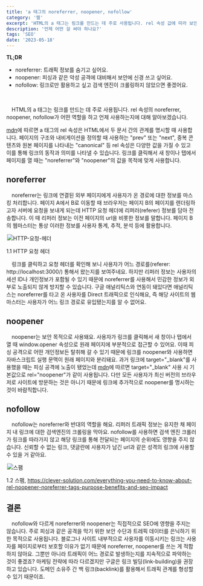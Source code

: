 ```yaml
---
title: 'a 태그의 noreferrer, noopener, nofollow'
category: '웹'
excerpt: 'HTML의 a 태그는 링크를 만드는 데 주로 사용됩니다. rel 속성 값에 따라 보안에 미치는 영향과 검색 엔진이 링크를 읽는 방식, 그리고 언제 어떤 값을 사용해야 하는지에 알아보겠습니다.'
description: '언제 어떤 걸 써야 하나요?'
tags: 'SEO'
date: '2023-05-18'
---
```


<b>TL;DR</b>

- noreferrer: 트래픽 정보를 숨기고 싶어요.
- noopener: 피싱과 같은 악성 공격에 대비해서 보안에 신경 쓰고 싶어요.
- nofollow: 링크로만 활용하고 싶고 검색 엔진이 크롤링하지 않았으면 좋겠어요.

<br>

&emsp;HTML의 a 태그는 링크를 만드는 데 주로 사용됩니다. rel 속성의 noreferrer, noopener, nofollow가 어떤 역할을 하고 언제 사용하는지에 대해 알아보겠습니다.

<a href="https://developer.mozilla.org/en-US/docs/Web/HTML/Attributes/rel" target="_blank" rel="noopener noreferrer">mdn</a>에 따르면 a 태그의 rel 속성은 HTML에서 두 문서 간의 관계를 명시할 때 사용합니다. 페이지의 구조와 내비게이션을 정의할 때 사용하는 "prev" 또는 "next", 중복 콘텐츠와 원본 페이지를 나타내는 "canonical" 등 rel 속성은 다양한 값을 가질 수 있고 이를 통해 링크의 동작과 의미를 나타낼 수 있습니다. 링크를 클릭해서 새 창이나 탭에서 페이지를 열 때는 "noreferrer"와 "noopener"의 값을 목적에 맞게 사용합니다.

## noreferrer

&emsp;noreferrer는 링크에 연결된 외부 페이지에게 사용자가 온 경로에 대한 정보를 마스킹 처리합니다. 페이지 A에서 B로 이동할 때 브라우저는 페이지 B의 페이지를 렌더링하고자 서버에 요청을 보내게 되는데 HTTP 요청 헤더에 리퍼러(referer) 정보를 담아 전송합니다. 이 때 리퍼러 정보는 이전 페이지의 url을 비롯한 정보를 말합니다. 페이지 B의 웹마스터는 통상 이러한 정보를 사용자 통계, 추적, 분석 등에 활용합니다.

<div style="max-width:500px; margin: auto">

![HTTP-요청-헤더](/assets/markdown-image/noopener-noreferrer-nofollow/request-header.png)

</div>

<span>1.1 HTTP 요청 헤더</span>

&emsp;링크를 클릭하고 요청 헤더를 확인해 보니 사용자가 어느 경로를(referer: http://localhost:3000/) 통해서 왔는지를 보여주네요. 하지만 리퍼러 정보는 사용자의 세션 ID나 개인정보가 포함될 수 있기 때문에 noreferrer를 사용해서 민감한 정보가 외부로 노출되지 않게 방지할 수 있습니다. 구글 애널리틱스와 연동이 돼있다면 애널리틱스는 noreferrer를 타고 온 사용자를 Direct 트래픽으로 인식해요, 즉 해당 사이트의 웹마스터는 사용자가 어느 링크 경로로 유입됐는지를 알 수 없어요.

## noopener

&emsp;noopener는 보안 목적으로 사용돼요. 사용자가 링크를 클릭해서 새 창이나 탭에서 열 때 window.opener 속성으로 원래 페이지에 부분적으로 접근할 수 있어요. 이때 피싱 공격으로 어떤 개인정보든 탈취해 갈 수 있기 때문에 링크를 noopener와 사용하면 자바스크립트 실행 문맥이 원래 페이지와 분리돼요. 과거 링크에 target="_blank"를 사용했을 때는 피싱 공격에 노출이 됐었는데 <a href="https://developer.mozilla.org/en-US/docs/Web/HTML/Attributes/rel/noopener" target="_blank" rel="noopener noreferrer">mdn</a>에 따르면 target="_blank" 사용 시 기본값으로 rel="noopener"가 같이 사용됩니다. 다만 모든 사용자가 최신 버전의 브라우저로 사이트에 방문하는 것은 아니기 때문에 링크에 추가적으로 noopener를 명시하는 것이 바람직합니다.

## nofollow

&emsp;nofollow는 noreferrer와 반대의 역할을 해요. 리퍼러 트래픽 정보는 유지한 채 페이지 내 링크에 대한 검색엔진의 크롤링을 막아요. nofollow를 사용하면 검색 엔진 크롤러가 링크를 따라가지 않고 해당 링크를 통해 전달되는 페이지의 순위에도 영향을 주지 않습니다. 신뢰할 수 없는 링크, 댓글란에 사용자가 남긴 url과 같은 성격의 링크에 사용할 수 있을 거 같아요.

<div style="max-width:500px; margin: auto">

![스팸](/assets/markdown-image/noopener-noreferrer-nofollow/nofollow.png)

</div>

<span>1.2 스팸, https://clever-solution.com/everything-you-need-to-know-about-rel-noopener-noreferrer-tags-purpose-benefits-and-seo-impact<span/>

## 결론

&emsp;nofollow와 다르게 noreferrer와 noopener는 직접적으로 SEO에 영향을 주지는 않습니다. 주로 피싱과 같은 공격을 막기 위한 보안 수단과 트레픽 데이터를 은닉하기 위한 목적으로 사용됩니다. 블로그나 사이트 내부적으로 사용자를 이동시키는 링크는 사용자를 페이지로부터 보호할 이유가 없기 때문에 noreferrer, noopener를 쓰는 게 적합하지 않아요. 그뿐만 아니라 트래픽이 어느 경로로 발생하는지를 지속적으로 파악하는 것이 좋겠죠? 마케팅 전략에 따라 다르겠지만 구글은 링크 빌딩(link-building)을 권장하고 있습니다. 도메인 소유주 간 백 링크(backlink)를 활용해서 트래픽 관계를 형성할 수 있기 때문이죠.